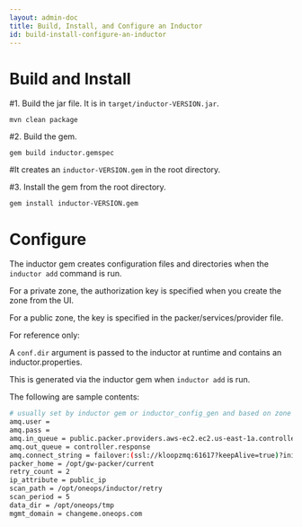 ```yaml
---
layout: admin-doc
title: Build, Install, and Configure an Inductor
id: build-install-configure-an-inductor
---
```


# Build and Install

#1. Build the jar file. It is in `target/inductor-VERSION.jar`.


```
mvn clean package
```

#2. Build the gem.


```
gem build inductor.gemspec
```

#It creates an `inductor-VERSION.gem` in the root directory.

#3. Install the gem from the root directory.

```
gem install inductor-VERSION.gem
```

# Configure

The inductor gem creates configuration files and directories when the `inductor add` command is run.

For a private zone, the authorization key is specified when you create the zone from the UI.

For a public zone, the key is specified in the packer/services/provider file.

For reference only:

A `conf.dir` argument is passed to the inductor at runtime and contains an inductor.properties.

This is generated via the inductor gem when `inductor add` is run.

The following are sample contents:

~~~bash
# usually set by inductor gem or inductor_config_gen and based on zone
amq.user =
amq.pass =
amq.in_queue = public.packer.providers.aws-ec2.ec2.us-east-1a.controller.workorders
amq.out_queue = controller.response
amq.connect_string = failover:(ssl://kloopzmq:61617?keepAlive=true)?initialReconnectDelay=1000&startupMaxReconnectAttempts=2
packer_home = /opt/gw-packer/current
retry_count = 2
ip_attribute = public_ip
scan_path = /opt/oneops/inductor/retry
scan_period = 5
data_dir = /opt/oneops/tmp
mgmt_domain = changeme.oneops.com
~~~
